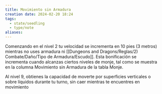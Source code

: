 ```yaml
---
title: Movimiento sin Armadura
creation date: 2024-02-20 18:24
tags:
  - state/seedling
  - type/note
aliases:
---
```

Comenzando en el nivel 2 tu velocidad se incrementa en 10 pies (3 metros) mientras no uses armadura ni [[Dungeons and Dragons/Reglas/2) Combate/Daño/Tipo de Armadura/Escudo]]. Esta bonificación se incrementa cuando alcanzas ciertos niveles de monje, tal como se muestra en la columna Movimiento sin Armadura de la tabla Monje.

Al nivel 9, obtienes la capacidad de moverte por superficies verticales o sobre líquidos durante tu turno, sin caer mientras te encuentres en movimiento

